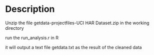Description
============
Unzip the file getdata-projectfiles-UCI HAR Dataset.zip in the working directory 

run the run_analysis.r in R

it will output a text file getdata.txt as the result of the cleaned data
